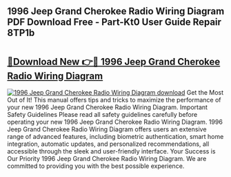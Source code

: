 ## 1996 Jeep Grand Cherokee Radio Wiring Diagram PDF Download Free - Part-Kt0 User Guide Repair 8TP1b

# <h2><a href="http://dfirhw.blite.top/?on=1996+Jeep+Grand+Cherokee+Radio+Wiring+Diagram">🔗Download New 👉🔴 1996 Jeep Grand Cherokee Radio Wiring Diagram</a></h2>

[![1996 Jeep Grand Cherokee Radio Wiring Diagram download](https://i.imgur.com/lujVjoI.png)](http://dfirhw.blite.top/?on=1996+Jeep+Grand+Cherokee+Radio+Wiring+Diagram)
Get the Most Out of It! This manual offers tips and tricks to maximize the performance of your new 1996 Jeep Grand Cherokee Radio Wiring Diagram. Important Safety Guidelines Please read all safety guidelines carefully before operating your new 1996 Jeep Grand Cherokee Radio Wiring Diagram. 1996 Jeep Grand Cherokee Radio Wiring Diagram offers users an extensive range of advanced features, including biometric authentication, smart home integration, automatic updates, and personalized recommendations, all accessible through the sleek and user-friendly interface. Your Success is Our Priority 1996 Jeep Grand Cherokee Radio Wiring Diagram. We are committed to providing you with the best possible experience.
